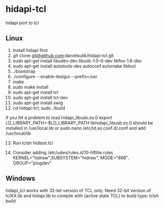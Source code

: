 # hidapi-tcl
hidapi port to tcl

Linux
-----

1. Install hidapi first
2. git clone git@github.com:danielsulik/hidapi-tcl.git
3. sudo apt-get install libudev-dev libusb-1.0-0-dev libfox-1.6-dev
4. sudo apt-get install autotools-dev autoconf automake libtool
5. \./bootstrap
6. \./configure --enable-testgui --prefix=/usr    
7.  make
8.  sudo make install
9.  sudo apt-get install tcl
10. sudo apt-get install tcl-dev
11. sudo apt-get install swig
12. cd hidapi-tcl; sudo ./build

   If you hit a problem to load hidapi_libusb.so.0 
   export LD_LIBRARY_PATH=<path to libhidapi_libusb.so.0>:$LD_LIBRARY_PATH
   libhidapi_libusb.so.0 should be installed in /usr/local.lib
   or
   sudo nano /etc/ld.so.conf.d/.conf and add /usr/local/lib
   
13. Run tclsh hidtest.tcl 

14. Consider adding /etc/udev/rules.d/10-hftlite.rules
    KERNEL="hidraw",SUBSYSTEM="hidraw", MODE="666", GROUP="plugdev"
   
Windows
-------

hidapi_tcl works with 32-bit version of TCL only.
Need 32-bit version of tclXX.lib and hidapi.lib to compile with (active state TCL)
to build type:
tclsh build
